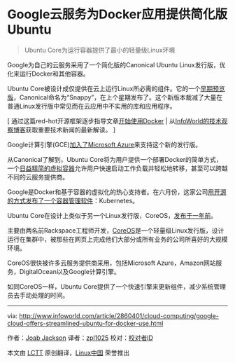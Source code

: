 Google云服务为Docker应用提供简化版Ubuntu
================================================================================
> Ubuntu Core为运行容器提供了最小的轻量级Linux环境

Google为自己的云服务采用了一个简化版的Canonical Ubuntu Linux发行版，优化来运行Docker和其他容器。

Ubuntu Core被设计成仅提供在云上运行Linux所必需的组件。它的一个[早期预览版][1]，Canonical命名为“Snappy”，在上个星期发布了。这个新版本裁减了大量在普通Linux发行版中常见而在云应用中不实用的库和应用程序。

[ 通过这篇red-hot开源框架逐步指导文章[开始使用Docker][2] | 从[InfoWorld的技术观察博客][3]获取重要技术新闻的最新解读。 ]

Google计算引擎(GCE)[加入了Microsoft Azure][4]来支持这个新的发行版。

从Canonical了解到，Ubuntu Core将为用户提供一个部署Docker的简单方式，一个[日益精简的虚拟容器][4]允许用户快速启动工作负载并轻松地转移，甚至可以跨越不同的云服务提供商。

Google是Docker和基于容器的虚拟化的热心支持者。在六月份，这家公司[用开源的方式发布了一个容器管理软件][5]：Kubernetes。

Ubuntu Core在设计上类似于另一个Linux发行版，CoreOS，[发布于一年前][7]。

主要由两名前Rackspace工程师开发，[CoreOS][8]是一个轻量级Linux发行版，设计运行在集群中，被那些在网页上完成他们大部分或所有业务的公司所喜好的大规模环境。

CoreOS很快被许多云服务提供商采用，包括Microsoft Azure，Amazon网站服务，DigitalOcean以及Google计算引擎。

如同CoreOS一样，Ubuntu Core提供了一个快速引擎来更新组件，减少系统管理员去手动处理的时间。

--------------------------------------------------------------------------------

via: http://www.infoworld.com/article/2860401/cloud-computing/google-cloud-offers-streamlined-ubuntu-for-docker-use.html

作者：[Joab Jackson][a]
译者：[zpl1025](https://github.com/zpl1025)
校对：[校对者ID](https://github.com/校对者ID)

本文由 [LCTT](https://github.com/LCTT/TranslateProject) 原创翻译，[Linux中国](http://linux.cn/) 荣誉推出

[a]:http://www.infoworld.com/author/Joab-Jackson/
[1]:http://www.ubuntu.com/cloud/tools/snappy
[2]:http://www.infoworld.com/article/2607941/linux/how-to--get-started-with-docker.html
[3]:http://www.infoworld.com/blog/infoworld-tech-watch/
[4]:http://www.ubuntu.com/cloud/tools/snappy
[5]:http://www.itworld.com/article/2695383/open-source-tools/docker-all-geared-up-for-the-enterprise.html
[6]:http://www.itworld.com/article/2695501/cloud-computing/google-unleashes-docker-management-tools.html
[7]:http://www.itworld.com/article/2696116/open-source-tools/coreos-linux-does-away-with-the-upgrade-cycle.html
[8]:https://coreos.com/using-coreos/
